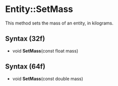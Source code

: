 # Entity::SetMass #
This method sets the mass of an entity, in kilograms.

## Syntax (32f) ##
- void **SetMass**(const float mass)

## Syntax (64f) ##
- void **SetMass**(const double mass)
